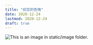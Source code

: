```yaml
---
title: "初恋的色情"
date: 2020-12-24
lastmod: 2020-12-24
draft: true
---
```


![This is an image in `static/image` folder.](/image/first-love.jpeg)